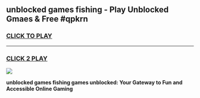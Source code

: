 
## unblocked games fishing - Play Unblocked Gmaes & Free #qpkrn
<h3>
<a href="https://premium.freeplayer.one?title=unblocked_games_fishing&ref=03M">CLICK TO PLAY</a></h3>
<hr>

<h3>
<a href="https://premium.freeplayer.one?title=unblocked_games_fishing&ref=03M">CLICK 2 PLAY</a>
  
</h3>

<a href="https://premium.freeplayer.one?title=unblocked_games_fishing&ref=03M"><img src="https://clearcache.store/games.png"></a>


**unblocked games fishing games unblocked: Your Gateway to Fun and Accessible Online Gaming**
